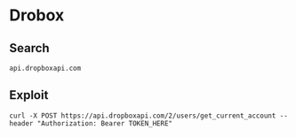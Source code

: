# Drobox

## Search

```
api.dropboxapi.com
```

## Exploit

```
curl -X POST https://api.dropboxapi.com/2/users/get_current_account --header "Authorization: Bearer TOKEN_HERE"
```
